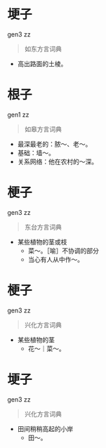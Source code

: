 # 埂子
gen3 zz
> 如东方言词典
- 高出路面的土棱。

# 根子
gen1 zz
> 如皋方言词典
- 最深最老的：脓～、老～。
- 基础：墙～。
- 关系网络：他在农村的～深。

# 梗子
gen3 zz
> 东台方言词典
- 某些植物的茎或枝
  - 菜～。［喻］不协调的部分
  - 当心有人从中作～。

# 梗子
gen3 zz
> 兴化方言词典
- 某些植物的茎
  - 花～｜菜～。

# 埂子
gen3 zz
> 兴化方言词典
- 田间稍稍高起的小岸
  - 田～。
